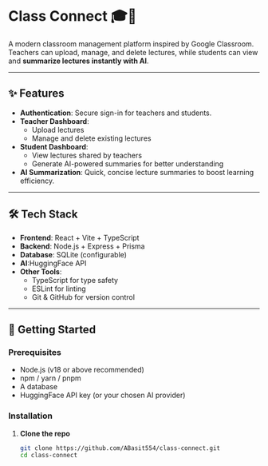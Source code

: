 # Class Connect 🎓🤖

A modern classroom management platform inspired by Google Classroom.  
Teachers can upload, manage, and delete lectures, while students can view and **summarize lectures instantly with AI**.  

---

## ✨ Features

- **Authentication**: Secure sign-in for teachers and students.  
- **Teacher Dashboard**:  
  - Upload lectures  
  - Manage and delete existing lectures  
- **Student Dashboard**:  
  - View lectures shared by teachers  
  - Generate AI-powered summaries for better understanding  
- **AI Summarization**: Quick, concise lecture summaries to boost learning efficiency.  

---

## 🛠 Tech Stack

- **Frontend**: React + Vite + TypeScript  
- **Backend**: Node.js + Express + Prisma  
- **Database**: SQLite (configurable)  
- **AI**:HuggingFace API  
- **Other Tools**:  
  - TypeScript for type safety  
  - ESLint for linting  
  - Git & GitHub for version control  

---

## 🚀 Getting Started

### Prerequisites
- Node.js (v18 or above recommended)  
- npm / yarn / pnpm  
- A database 
- HuggingFace API key (or your chosen AI provider)

### Installation
1. **Clone the repo**
   ```bash
   git clone https://github.com/ABasit554/class-connect.git
   cd class-connect
